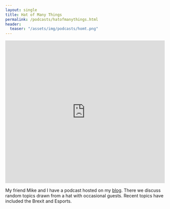 ```yaml
---
layout: single
title: Hat of Many Things
permalink: /podcasts/hatofmanythings.html
header:
  teaser: "/assets/img/podcasts/homt.png"
---
```

<iframe allow="autoplay *; encrypted-media *; fullscreen *" frameborder="0" height="450" style="width:100%;max-width:660px;overflow:hidden;background:transparent;" sandbox="allow-forms allow-popups allow-same-origin allow-scripts allow-storage-access-by-user-activation allow-top-navigation-by-user-activation" src="https://embed.podcasts.apple.com/gb/podcast/hat-of-many-things/id1253990763"></iframe>

My friend Mike and I have a podcast hosted on my [blog](http://hatofmanythings.com). There we discuss random topics drawn from a hat with occasional guests. Recent topics have included the Brexit and Esports.
